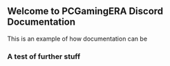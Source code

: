 ## Welcome to PCGamingERA Discord Documentation

This is an example of how documentation can be

### A test of further stuff
